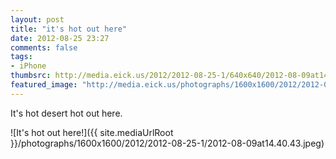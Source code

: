 ```yaml
---
layout: post
title: "it's hot out here"
date: 2012-08-25 23:27
comments: false
tags:
- iPhone
thumbsrc: http://media.eick.us/2012/2012-08-25-1/640x640/2012-08-09at14.40.43.jpeg
featured_image: "http://media.eick.us/photographs/1600x1600/2012/2012-08-25-1/2012-08-09at14.40.43.jpeg"
---
```

It's hot desert hot out here.

![It's hot out here!]({{ site.mediaUrlRoot }}/photographs/1600x1600/2012/2012-08-25-1/2012-08-09at14.40.43.jpeg)

